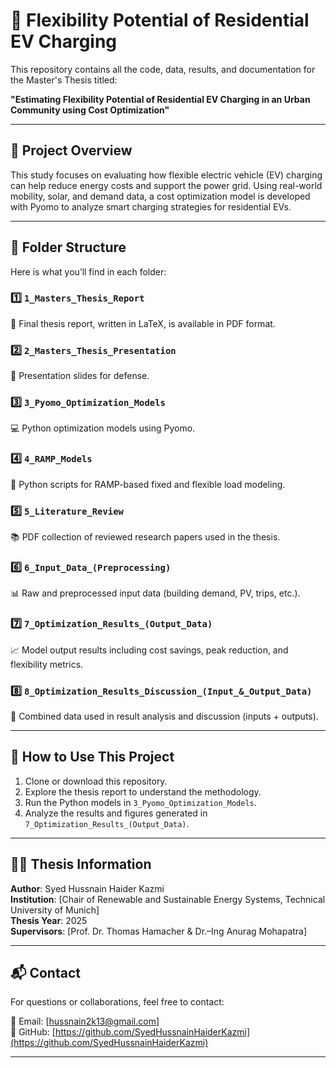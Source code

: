 # 🚗 Flexibility Potential of Residential EV Charging

This repository contains all the code, data, results, and documentation for the Master's Thesis titled:

**"Estimating Flexibility Potential of Residential EV Charging in an Urban Community using Cost Optimization"**

---

## 📘 Project Overview

This study focuses on evaluating how flexible electric vehicle (EV) charging can help reduce energy costs and support the power grid. Using real-world mobility, solar, and demand data, a cost optimization model is developed with Pyomo to analyze smart charging strategies for residential EVs.

---

## 📂 Folder Structure

Here is what you’ll find in each folder:

### 1️⃣ `1_Masters_Thesis_Report`
📄 Final thesis report, written in LaTeX, is available in PDF format.

### 2️⃣ `2_Masters_Thesis_Presentation`
🎤 Presentation slides for defense.

### 3️⃣ `3_Pyomo_Optimization_Models`
💻 Python optimization models using Pyomo.

### 4️⃣ `4_RAMP_Models`
🔧 Python scripts for RAMP-based fixed and flexible load modeling.

### 5️⃣ `5_Literature_Review`
📚 PDF collection of reviewed research papers used in the thesis.

### 6️⃣ `6_Input_Data_(Preprocessing)`
📊 Raw and preprocessed input data (building demand, PV, trips, etc.).

### 7️⃣ `7_Optimization_Results_(Output_Data)`
📈 Model output results including cost savings, peak reduction, and flexibility metrics.

### 8️⃣ `8_Optimization_Results_Discussion_(Input_&_Output_Data)`
🧩 Combined data used in result analysis and discussion (inputs + outputs).

---

## 🚀 How to Use This Project

1. Clone or download this repository.
2. Explore the thesis report to understand the methodology.
3. Run the Python models in `3_Pyomo_Optimization_Models`.
4. Analyze the results and figures generated in `7_Optimization_Results_(Output_Data)`.

---

## 🧑‍🎓 Thesis Information

**Author**: Syed Hussnain Haider Kazmi  
**Institution**: [Chair of Renewable and Sustainable Energy Systems, Technical University of Munich]  
**Thesis Year**: 2025  
**Supervisors**: [Prof. Dr. Thomas Hamacher & Dr.–Ing Anurag Mohapatra]

---

## 📬 Contact

For questions or collaborations, feel free to contact:

📧 Email: [hussnain2k13@gmail.com]  
🔗 GitHub: [https://github.com/SyedHussnainHaiderKazmi](https://github.com/SyedHussnainHaiderKazmi)

---

